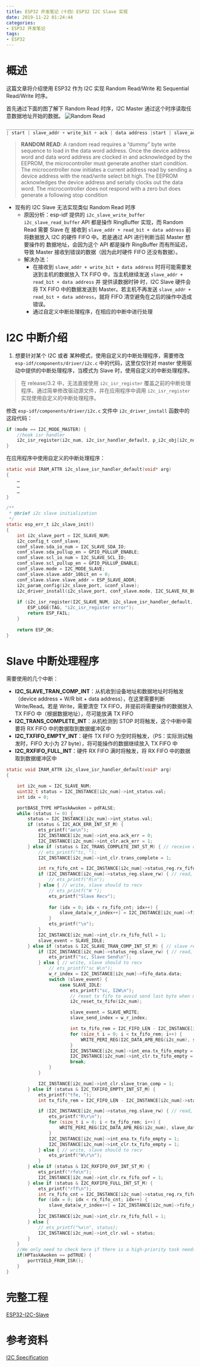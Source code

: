 ```yaml
---
title: ESP32 开发笔记（十四）ESP32 I2C Slave 实现
date: 2019-11-22 01:24:44
categories:
- ESP32 开发笔记
tags:
- ESP32
---
```


# 概述

这篇文章将介绍使用 ESP32 作为 I2C 实现 Random Read/Write 和  Sequential Read/Write 时序。

首先通过下面的图了解下 Random Read 时序，I2C Master 通过这个时序读取任意数据地址开始的数据。
![Random Read](https://img-blog.csdnimg.cn/20191123145556881.png?x-oss-process=image/watermark,type_ZmFuZ3poZW5naGVpdGk,shadow_10,text_aHR0cHM6Ly9ibG9nLmNzZG4ubmV0L3FxXzI3MTE0Mzk3,size_16,color_FFFFFF,t_70)

```c
___________________________________________________________________________________________________________________________________________________
| start | slave_addr + write_bit + ack | data address |start | slave_addr + read_bit + ack |  read n-1 bytes + ack | read 1 byte + nack | stop |
```

> **RANDOM READ**: A random read requires a “dummy” byte write sequence to load in the data word address. Once the device address word and data word address are clocked in and acknowledged by the EEPROM, the microcontroller must generate another start condition.
> The microcontroller now initiates a current address read by sending a device address with the read/write select bit high. The EEPROM acknowledges the device address and serially clocks out the data word. The microcontroller does not respond with a zero but does generate a following stop condition 

 - 现有的 I2C Slave 无法实现类似 Random Read 时序
	 - 原因分析：esp-idf 提供的 `i2c_slave_write_buffer` `i2c_slave_read_buffer` API 都是操作 RingBuffer 实现，而 Random Read 需要 Slave 在 接收到 `slave_addr + read_bit + data address` 前将数据放入 I2C 的硬件 FIFO 中。若是通过 API 进行判断当前 Master 想要操作的 数据地址，会因为这个 API 都是操作 RingBuffer 而有所延迟，导致 Master 接收到错误的数据（因为此时硬件 FIFO 还没有数据）。
	 - 解决办法：
		 - 在接收到 `slave_addr + write_bit + data address` 时将可能需要发送到主机的数据放入 TX FIFO 中，当主机继续发送 `slave_addr + read_bit + data address` 并 提供读数据时钟 时，I2C Slave 硬件会将 TX FIFO 中的数据发送到 Master。若主机不再发送 `slave_addr + read_bit + data address`，就将 FIFO 清空避免在之后的操作中造成错误。
		 - 通过自定义中断处理程序，在相应的中断中进行处理

# I2C 中断介绍

 1. 想要针对某个 I2C 或者 某种模式，使用自定义的中断处理程序，需要修改 `esp-idf/components/driver/i2c.c` 中的代码，这里仅仅针对 master 使用驱动中提供的中断处理程序，当模式为 Slave 时，使用自定义的中断处理程序。

> 在 release/3.2 中，无法直接使用 `i2c_isr_register` 覆盖之前的中断处理程序。通过简单修改驱动源文件，并在应用程序中调用 `i2c_isr_register` 实现使用自定义的中断处理程序。

修改 `esp-idf/components/driver/i2c.c` 文件中 `i2c_driver_install`  函数中的这段代码：
```c
if (mode == I2C_MODE_MASTER) {
    //hook isr handler
    i2c_isr_register(i2c_num, i2c_isr_handler_default, p_i2c_obj[i2c_num], intr_alloc_flags, &p_i2c_obj[i2c_num]->intr_handle);
}
```

在应用程序中使用自定义的中断处理程序：

```c
static void IRAM_ATTR i2c_slave_isr_handler_default(void* arg)
{
	…
	…
	…
}

/**
 * @brief i2c slave initialization
 */
static esp_err_t i2c_slave_init()
{
    int i2c_slave_port = I2C_SLAVE_NUM;
    i2c_config_t conf_slave;
    conf_slave.sda_io_num = I2C_SLAVE_SDA_IO;
    conf_slave.sda_pullup_en = GPIO_PULLUP_ENABLE;
    conf_slave.scl_io_num = I2C_SLAVE_SCL_IO;
    conf_slave.scl_pullup_en = GPIO_PULLUP_ENABLE;
    conf_slave.mode = I2C_MODE_SLAVE;
    conf_slave.slave.addr_10bit_en = 0;
    conf_slave.slave.slave_addr = ESP_SLAVE_ADDR;
    i2c_param_config(i2c_slave_port, &conf_slave);
    i2c_driver_install(i2c_slave_port, conf_slave.mode, I2C_SLAVE_RX_BUF_LEN, I2C_SLAVE_TX_BUF_LEN, 0);
    
    if (i2c_isr_register(I2C_SLAVE_NUM, i2c_slave_isr_handler_default, NULL, 0, NULL) != ESP_OK) {
        ESP_LOGE(TAG, "i2c_isr_register error");
        return ESP_FAIL;
    }
    
    return ESP_OK;
}
```

# Slave 中断处理程序

需要使用的几个中断：

 - **I2C_SLAVE_TRAN_COMP_INT**：从机收到设备地址和数据地址时将触发（device address + W/R bit + data address），在这里需要判断 Write/Read。若是 Write，需要清空 TX FIFO，并提前将需要操作的数据放入 TX FIFO 中（根据数据地址），尽可能放满 TX FIFO
 - **I2C_TRANS_COMPLETE_INT**：从机检测到 STOP 时将触发，这个中断中需要将 RX FIFO 中的数据取到数据缓冲区中
 - **I2C_TXFIFO_EMPTY_INT**：硬件 TX FIFO 为空时将触发，（PS：实际测试触发时，FIFO 大小为 27 byte），将可能操作的数据继续放入 TX FIFO 中
 - **I2C_RXFIFO_FULL_INT**：硬件 RX FIFO 满时将触发，将 RX FIFO 中的数据取到数据缓冲区中

```c
static void IRAM_ATTR i2c_slave_isr_handler_default(void* arg)
{

    int i2c_num = I2C_SLAVE_NUM;
    uint32_t status = I2C_INSTANCE[i2c_num]->int_status.val;
    int idx = 0;

    portBASE_TYPE HPTaskAwoken = pdFALSE;
    while (status != 0) {
        status = I2C_INSTANCE[i2c_num]->int_status.val;
        if (status & I2C_ACK_ERR_INT_ST_M) {
            ets_printf("ae\n");
            I2C_INSTANCE[i2c_num]->int_ena.ack_err = 0;
            I2C_INSTANCE[i2c_num]->int_clr.ack_err = 1;
        } else if (status & I2C_TRANS_COMPLETE_INT_ST_M) { // receive data after receive device address + W/R bit and data address
            // ets_printf("tc, ");
            I2C_INSTANCE[i2c_num]->int_clr.trans_complete = 1;

            int rx_fifo_cnt = I2C_INSTANCE[i2c_num]->status_reg.rx_fifo_cnt;
            if (I2C_INSTANCE[i2c_num]->status_reg.slave_rw) { // read, slave should to send
                // ets_printf("R\n");
            } else { // write, slave should to recv
                // ets_printf("W ");
                ets_printf("Slave Recv");
                
                for (idx = 0; idx < rx_fifo_cnt; idx++) {
                    slave_data[w_r_index++] = I2C_INSTANCE[i2c_num]->fifo_data.data;
                }
                ets_printf("\n");
            }
            I2C_INSTANCE[i2c_num]->int_clr.rx_fifo_full = 1;
            slave_event = SLAVE_IDLE;
        } else if (status & I2C_SLAVE_TRAN_COMP_INT_ST_M) { // slave receive device address + W/R bit + data address
            if (I2C_INSTANCE[i2c_num]->status_reg.slave_rw) { // read, slave should to send
                ets_printf("sc, Slave Send\n");
            } else { // write, slave should to recv
                // ets_printf("sc W\n");
                w_r_index = I2C_INSTANCE[i2c_num]->fifo_data.data;
                switch (slave_event) {
                    case SLAVE_IDLE:
                        ets_printf("sc, I2W\n");
                        // reset tx fifo to avoid send last byte when master send read command next.
                        i2c_reset_tx_fifo(i2c_num);

                        slave_event = SLAVE_WRITE;
                        slave_send_index = w_r_index;

                        int tx_fifo_rem = I2C_FIFO_LEN - I2C_INSTANCE[i2c_num]->status_reg.tx_fifo_cnt;
                        for (size_t i = 0; i < tx_fifo_rem; i++) {
                            WRITE_PERI_REG(I2C_DATA_APB_REG(i2c_num), slave_data[slave_send_index++]);
                        }
                        I2C_INSTANCE[i2c_num]->int_ena.tx_fifo_empty = 1;
                        I2C_INSTANCE[i2c_num]->int_clr.tx_fifo_empty = 1;
                        break;
                }
            }

            I2C_INSTANCE[i2c_num]->int_clr.slave_tran_comp = 1;
        } else if (status & I2C_TXFIFO_EMPTY_INT_ST_M) {
            ets_printf("tfe, ");
            int tx_fifo_rem = I2C_FIFO_LEN - I2C_INSTANCE[i2c_num]->status_reg.tx_fifo_cnt;

            if (I2C_INSTANCE[i2c_num]->status_reg.slave_rw) { // read, slave should to send
                ets_printf("R\r\n");
                for (size_t i = 0; i < tx_fifo_rem; i++) {
                    WRITE_PERI_REG(I2C_DATA_APB_REG(i2c_num), slave_data[slave_send_index++]);
                }
                I2C_INSTANCE[i2c_num]->int_ena.tx_fifo_empty = 1;
                I2C_INSTANCE[i2c_num]->int_clr.tx_fifo_empty = 1;
            } else { // write, slave should to recv
                ets_printf("W\r\n");
            }
        } else if (status & I2C_RXFIFO_OVF_INT_ST_M) {
            ets_printf("rfo\n");
            I2C_INSTANCE[i2c_num]->int_clr.rx_fifo_ovf = 1;
        } else if (status & I2C_RXFIFO_FULL_INT_ST_M) {
            ets_printf("rff\n");
            int rx_fifo_cnt = I2C_INSTANCE[i2c_num]->status_reg.rx_fifo_cnt;
            for (idx = 0; idx < rx_fifo_cnt; idx++) {
                slave_data[w_r_index++] = I2C_INSTANCE[i2c_num]->fifo_data.data;
            }
            I2C_INSTANCE[i2c_num]->int_clr.rx_fifo_full = 1;
        } else {
            // ets_printf("%x\n", status);
            I2C_INSTANCE[i2c_num]->int_clr.val = status;
        }
    }
    //We only need to check here if there is a high-priority task needs to be switched.
    if(HPTaskAwoken == pdTRUE) {
        portYIELD_FROM_ISR();
    }
}
```

# 完整工程

[ESP32-I2C-Slave](https://github.com/InfiniteYuan/ESP32-I2C-Slave/tree/master)

# 参考资料

[I2C Specification](https://www.nxp.com/docs/en/user-guide/UM10204.pdf)
